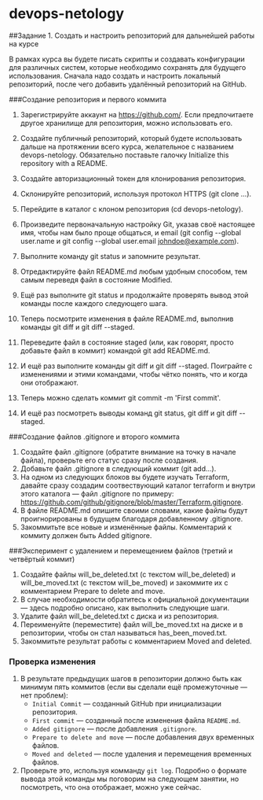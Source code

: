 # devops-netology

##Задание 1. Создать и настроить репозиторий для дальнейшей работы на курсе

В рамках курса вы будете писать скрипты и создавать конфигурации для различных систем, которые необходимо сохранять для будущего использования. Сначала надо создать и настроить локальный репозиторий, после чего добавить удалённый репозиторий на GitHub.

###Создание репозитория и первого коммита

1. Зарегистрируйте аккаунт на https://github.com/. Если предпочитаете другое хранилище для репозитория, можно использовать его.

2. Создайте публичный репозиторий, который будете использовать дальше на протяжении всего курса, желательное с названием devops-netology. Обязательно поставьте галочку Initialize this repository with a README.

3. Создайте авторизационный токен для клонирования репозитория.

4. Склонируйте репозиторий, используя протокол HTTPS (git clone ...).

5. Перейдите в каталог с клоном репозитория (cd devops-netology).

6. Произведите первоначальную настройку Git, указав своё настоящее имя, чтобы нам было проще общаться, и email (git config --global user.name и git config --global user.email johndoe@example.com).

7. Выполните команду git status и запомните результат.

8. Отредактируйте файл README.md любым удобным способом, тем самым переведя файл в состояние Modified.

9. Ещё раз выполните git status и продолжайте проверять вывод этой команды после каждого следующего шага.

10. Теперь посмотрите изменения в файле README.md, выполнив команды git diff и git diff --staged.

11. Переведите файл в состояние staged (или, как говорят, просто добавьте файл в коммит) командой git add README.md.

12. И ещё раз выполните команды git diff и git diff --staged. Поиграйте с изменениями и этими командами, чтобы чётко понять, что и когда они отображают.

13. Теперь можно сделать коммит git commit -m 'First commit'.

14. И ещё раз посмотреть выводы команд git status, git diff и git diff --staged.

###Создание файлов .gitignore и второго коммита

1. Создайте файл .gitignore (обратите внимание на точку в начале файла), проверьте его статус сразу после создания.
2. Добавьте файл .gitignore в следующий коммит (git add...).
3. На одном из следующих блоков вы будете изучать Terraform, давайте сразу создадим соотвествующий каталог terraform и внутри этого каталога — файл .gitignore по примеру: https://github.com/github/gitignore/blob/master/Terraform.gitignore.
4. В файле README.md опишите своими словами, какие файлы будут проигнорированы в будущем благодаря добавленному .gitignore.
5. Закоммитьте все новые и изменённые файлы. Комментарий к коммиту должен быть Added gitignore.

###Эксперимент с удалением и перемещением файлов (третий и четвёртый коммит)

1. Создайте файлы will_be_deleted.txt (с текстом will_be_deleted) и will_be_moved.txt (с текстом will_be_moved) и закоммите их с комментарием Prepare to delete and move.
2. В случае необходимости обратитесь к официальной документации — здесь подробно описано, как выполнить следующие шаги.
3. Удалите файл will_be_deleted.txt с диска и из репозитория.
4. Переименуйте (переместите) файл will_be_moved.txt на диске и в репозитории, чтобы он стал называться has_been_moved.txt.
5. Закоммитьте результат работы с комментарием Moved and deleted.

### Проверка изменения

1. В результате предыдущих шагов в репозитории должно быть как минимум пять коммитов (если вы сделали ещё промежуточные — нет проблем):
    * `Initial Commit` — созданный GitHub при инициализации репозитория. 
    * `First commit` — созданный после изменения файла `README.md`.
    * `Added gitignore` — после добавления `.gitignore`.
    * `Prepare to delete and move` — после добавления двух временных файлов.
    * `Moved and deleted` — после удаления и перемещения временных файлов. 
2. Проверьте это, используя комманду `git log`. Подробно о формате вывода этой команды мы поговорим на следующем занятии, но посмотреть, что она отображает, можно уже сейчас.